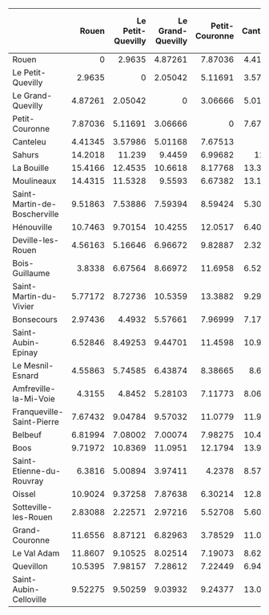 |                              |    Rouen |   Le Petit-Quevilly |   Le Grand-Quevilly |   Petit-Couronne |   Canteleu |   Sahurs |   La Bouille |   Moulineaux |   Saint-Martin-de-Boscherville |   Hénouville |   Deville-les-Rouen |   Bois-Guillaume |   Saint-Martin-du-Vivier |   Bonsecours |   Saint-Aubin-Epinay |   Le Mesnil-Esnard |   Amfreville-la-Mi-Voie |   Franqueville-Saint-Pierre |   Belbeuf |     Boos |   Saint-Etienne-du-Rouvray |   Oissel |   Sotteville-les-Rouen |   Grand-Couronne |   Le Val Adam |   Quevillon |   Saint-Aubin-Celloville |
|:-----------------------------|---------:|--------------------:|--------------------:|-----------------:|-----------:|---------:|-------------:|-------------:|-------------------------------:|-------------:|--------------------:|-----------------:|-------------------------:|-------------:|---------------------:|-------------------:|------------------------:|----------------------------:|----------:|---------:|---------------------------:|---------:|-----------------------:|-----------------:|--------------:|------------:|-------------------------:|
| Rouen                        |  0       |             2.9635  |             4.87261 |          7.87036 |    4.41345 | 14.2018  |     15.4166  |     14.4315  |                        9.51863 |     10.7463  |             4.56163 |          3.8338  |                  5.77172 |      2.97436 |              6.52846 |            4.55863 |                 4.3155  |                     7.67432 |   6.81994 |  9.71972 |                    6.3816  | 10.9024  |                2.83088 |         11.6556  |      11.8607  |    10.5395  |                  9.52275 |
| Le Petit-Quevilly            |  2.9635  |             0       |             2.05042 |          5.11691 |    3.57986 | 11.239   |     12.4535  |     11.5328  |                        7.53886 |      9.70154 |             5.16646 |          6.67564 |                  8.72736 |      4.4932  |              8.49253 |            5.74585 |                 4.8452  |                     9.04784 |   7.08002 | 10.8369  |                    5.00894 |  9.37258 |                2.22571 |          8.87121 |       9.10525 |     7.98157 |                  9.50259 |
| Le Grand-Quevilly            |  4.87261 |             2.05042 |             0       |          3.06666 |    5.01168 |  9.4459  |     10.6618  |      9.5593  |                        7.59394 |     10.4255  |             6.96672 |          8.66972 |                 10.5359  |      5.57661 |              9.44701 |            6.43874 |                 5.28103 |                     9.57032 |   7.00074 | 11.0951  |                    3.97411 |  7.87638 |                2.97216 |          6.82963 |       8.02514 |     7.28612 |                  9.03932 |
| Petit-Couronne               |  7.87036 |             5.11691 |             3.06666 |          0       |    7.67513 |  6.99682 |      8.17768 |      6.67382 |                        8.59424 |     12.0517  |             9.82887 |         11.6958  |                 13.3882  |      7.96999 |             11.4598  |            8.38665 |                 7.11773 |                    11.0779  |   7.98275 | 12.1794  |                    4.2378  |  6.30214 |                5.52708 |          3.78529 |       7.19073 |     7.22449 |                  9.24377 |
| Canteleu                     |  4.41345 |             3.57986 |             5.01168 |          7.67513 |    0       | 12.21    |     13.3569  |     13.1511  |                        5.30483 |      6.40425 |             2.32999 |          6.52164 |                  9.29688 |      7.17919 |             10.9361  |            8.6893  |                 8.06379 |                    11.9496  |  10.4706  | 13.9117  |                    8.57037 | 12.8269  |                5.60047 |         11.0507  |       8.62672 |     6.94948 |                 13.0015  |
| Sahurs                       | 14.2018  |            11.239   |             9.4459  |          6.99682 |   12.21    |  0       |      1.21654 |      2.41309 |                        9.58015 |     13.3357  |            14.5278  |         17.8376  |                 19.9493  |     14.8733  |             18.4558  |           15.3809  |                14.1134  |                    18.0174  |  14.8256  | 18.9485  |                   11.0813  | 11.1905  |               12.3241  |          4.44278 |       5.05416 |     6.79578 |                 15.601   |
| La Bouille                   | 15.4166  |            12.4535  |            10.6618  |          8.17768 |   13.3569  |  1.21654 |      0       |      2.75099 |                       10.4756  |     14.1632  |            15.6664  |         19.0441  |                 21.1655  |     16.0783  |             19.6366  |           16.5643  |                15.2951  |                    19.1595  |  15.9459  | 20.0424  |                   12.2147  | 12.0688  |               13.5346  |          5.3836  |       5.82038 |     7.66205 |                 16.6271  |
| Moulineaux                   | 14.4315  |            11.5328  |             9.5593  |          6.67382 |   13.1511  |  2.41309 |      2.75099 |      0       |                       11.3488  |     15.1756  |            15.4771  |         18.2077  |                 20.046   |     14.6142  |             17.9012  |           14.8764  |                13.6092  |                    17.2024  |  13.92    | 17.8905  |                   10.2962  |  9.51905 |               12.2008  |          3.15664 |       7.14057 |     8.68333 |                 14.3067  |
| Saint-Martin-de-Boscherville |  9.51863 |             7.53886 |             7.59394 |          8.59424 |    5.30483 |  9.58015 |     10.4756  |     11.3488  |                        0       |      3.83788 |             6.90657 |         11.769   |                 14.5916  |     11.9347  |             15.8852  |           13.2763  |                12.3697  |                    16.5834  |  14.4619  | 18.3628  |                   11.5366  | 14.8461  |                9.74657 |         10.4965  |       4.72265 |     2.81789 |                 16.6293  |
| Hénouville                   | 10.7463  |             9.70154 |            10.4255  |         12.0517  |    6.40425 | 13.3357  |     14.1632  |     15.1756  |                        3.83788 |      0       |             6.74157 |         11.8024  |                 14.7326  |     13.5808  |             17.2642  |           15.0927  |                14.4256  |                    18.3514  |  16.7687  | 20.314   |                   14.3727  | 18.1288  |               11.8803  |         14.2828  |       8.3439  |     6.54172 |                 19.1921  |
| Deville-les-Rouen            |  4.56163 |             5.16646 |             6.96672 |          9.82887 |    2.32999 | 14.5278  |     15.6664  |     15.4771  |                        6.90657 |      6.74157 |             0       |          5.10075 |                  8.02675 |      7.53467 |             10.8102  |            9.11977 |                 8.80132 |                    12.1731  |  11.3058  | 14.2503  |                   10.0852  | 14.5262  |                6.71258 |         13.3161  |      10.7636  |     8.98641 |                 13.9718  |
| Bois-Guillaume               |  3.8338  |             6.67564 |             8.66972 |         11.6958  |    6.52164 | 17.8376  |     19.0441  |     18.2077  |                       11.769   |     11.8024  |             5.10075 |          0       |                  2.93078 |      5.37465 |              6.94354 |            6.65312 |                 7.08743 |                     8.79852 |   9.3141  | 10.9124  |                    9.93319 | 14.349   |                6.53156 |         15.4804  |      14.978   |    13.4161  |                 11.9687  |
| Saint-Martin-du-Vivier       |  5.77172 |             8.72736 |            10.5359  |         13.3882  |    9.29688 | 19.9493  |     21.1655  |     20.046   |                       14.5916  |     14.7326  |             8.02675 |          2.93078 |                  0       |      5.84417 |              5.48138 |            6.53669 |                 7.4266  |                     7.56028 |   9.10276 |  9.51526 |                   10.7874  | 14.8495  |                7.8884  |         17.1313  |      17.5224  |    16.0655  |                 11.4921  |
| Bonsecours                   |  2.97436 |             4.4932  |             5.57661 |          7.96999 |    7.17919 | 14.8733  |     16.0783  |     14.6142  |                       11.9347  |     13.5808  |             7.53467 |          5.37465 |                  5.84417 |      0       |              3.99961 |            1.5856  |                 1.7161  |                     4.77064 |   4.03742 |  6.76806 |                    4.94421 |  9.10813 |                2.60447 |         11.5692  |      13.4797  |    12.4611  |                  6.74993 |
| Saint-Aubin-Epinay           |  6.52846 |             8.49253 |             9.44701 |         11.4598  |   10.9361  | 18.4558  |     19.6366  |     17.9012  |                       15.8852  |     17.2642  |            10.8102  |          6.94354 |                  5.48138 |      3.99961 |              0       |            3.0779  |                 4.34251 |                     2.09199 |   4.54313 |  4.05955 |                    7.64244 | 10.664   |                6.51847 |         14.762   |      17.4335  |    16.4575  |                  6.36402 |
| Le Mesnil-Esnard             |  4.55863 |             5.74585 |             6.43874 |          8.38665 |    8.6893  | 15.3809  |     16.5643  |     14.8764  |                       13.2763  |     15.0927  |             9.11977 |          6.65312 |                  6.53669 |      1.5856  |              3.0779  |            0       |                 1.2716  |                     3.30976 |   2.67286 |  5.22316 |                    4.71524 |  8.35453 |                3.60387 |         11.7538  |      14.4594  |    13.5881  |                  5.31958 |
| Amfreville-la-Mi-Voie        |  4.3155  |             4.8452  |             5.28103 |          7.11773 |    8.06379 | 14.1134  |     15.2951  |     13.6092  |                       12.3697  |     14.4256  |             8.80132 |          7.08743 |                  7.4266  |      1.7161  |              4.34251 |            1.2716  |                 0       |                     4.30193 |   2.50843 |  5.99391 |                    3.51    |  7.43845 |                2.62386 |         10.4915  |      13.3036  |    12.5102  |                  5.20757 |
| Franqueville-Saint-Pierre    |  7.67432 |             9.04784 |             9.57032 |         11.0779  |   11.9496  | 18.0174  |     19.1595  |     17.2024  |                       16.5834  |     18.3514  |            12.1731  |          8.79852 |                  7.56028 |      4.77064 |              2.09199 |            3.30976 |                 4.30193 |                     0       |   3.3076  |  2.12896 |                    6.9475  |  9.20047 |                6.87229 |         14.0463  |      17.5791  |    16.812   |                  4.46689 |
| Belbeuf                      |  6.81994 |             7.08002 |             7.00074 |          7.98275 |   10.4706  | 14.8256  |     15.9459  |     13.92    |                       14.4619  |     16.7687  |            11.3058  |          9.3141  |                  9.10276 |      4.03742 |              4.54313 |            2.67286 |                 2.50843 |                     3.3076  |   0       |  4.20914 |                    3.75798 |  6.12164 |                4.89003 |         10.7672  |      14.8082  |    14.2658  |                  2.71744 |
| Boos                         |  9.71972 |            10.8369  |            11.0951  |         12.1794  |   13.9117  | 18.9485  |     20.0424  |     17.8905  |                       18.3628  |     20.314   |            14.2503  |         10.9124  |                  9.51526 |      6.76806 |              4.05955 |            5.22316 |                 5.99391 |                     2.12896 |   4.20914 |  0       |                    7.94299 |  9.14607 |                8.61777 |         14.7671  |      18.9963  |    18.3812  |                  3.93965 |
| Saint-Etienne-du-Rouvray     |  6.3816  |             5.00894 |             3.97411 |          4.2378  |    8.57037 | 11.0813  |     12.2147  |     10.2962  |                       11.5366  |     14.3727  |            10.0852  |          9.93319 |                 10.7874  |      4.94421 |              7.64244 |            4.71524 |                 3.51    |                     6.9475  |   3.75798 |  7.94299 |                    0       |  4.53205 |                3.56769 |          7.14314 |      11.23    |    10.8962  |                  5.2035  |
| Oissel                       | 10.9024  |             9.37258 |             7.87638 |          6.30214 |   12.8269  | 11.1905  |     12.0688  |      9.51905 |                       14.8461  |     18.1288  |            14.5262  |         14.349   |                 14.8495  |      9.10813 |             10.664   |            8.35453 |                 7.43845 |                     9.20047 |   6.12164 |  9.14607 |                    4.53205 |  0       |                8.099   |          6.75139 |      13.2041  |    13.4901  |                  5.23129 |
| Sotteville-les-Rouen         |  2.83088 |             2.22571 |             2.97216 |          5.52708 |    5.60047 | 12.3241  |     13.5346  |     12.2008  |                        9.74657 |     11.8803  |             6.71258 |          6.53156 |                  7.8884  |      2.60447 |              6.51847 |            3.60387 |                 2.62386 |                     6.87229 |   4.89003 |  8.61777 |                    3.56769 |  8.099   |                0       |          9.24478 |      10.9151  |     9.98725 |                  7.40471 |
| Grand-Couronne               | 11.6556  |             8.87121 |             6.82963 |          3.78529 |   11.0507  |  4.44278 |      5.3836  |      3.15664 |                       10.4965  |     14.2828  |            13.3161  |         15.4804  |                 17.1313  |     11.5692  |             14.762   |           11.7538  |                10.4915  |                    14.0463  |  10.7672  | 14.7671  |                    7.14314 |  6.75139 |                9.24478 |          0       |       7.29726 |     8.25903 |                 11.26    |
| Le Val Adam                  | 11.8607  |             9.10525 |             8.02514 |          7.19073 |    8.62672 |  5.05416 |      5.82038 |      7.14057 |                        4.72265 |      8.3439  |            10.7636  |         14.978   |                 17.5224  |     13.4797  |             17.4335  |           14.4594  |                13.3036  |                    17.5791  |  14.8082  | 18.9963  |                   11.23    | 13.2041  |               10.9151  |          7.29726 |       0       |     1.92595 |                 16.3833  |
| Quevillon                    | 10.5395  |             7.98157 |             7.28612 |          7.22449 |    6.94948 |  6.79578 |      7.66205 |      8.68333 |                        2.81789 |      6.54172 |             8.98641 |         13.4161  |                 16.0655  |     12.4611  |             16.4575  |           13.5881  |                12.5102  |                    16.812   |  14.2658  | 18.3812  |                   10.8962  | 13.4901  |                9.98725 |          8.25903 |       1.92595 |     0       |                 16.0997  |
| Saint-Aubin-Celloville       |  9.52275 |             9.50259 |             9.03932 |          9.24377 |   13.0015  | 15.601   |     16.6271  |     14.3067  |                       16.6293  |     19.1921  |            13.9718  |         11.9687  |                 11.4921  |      6.74993 |              6.36402 |            5.31958 |                 5.20757 |                     4.46689 |   2.71744 |  3.93965 |                    5.2035  |  5.23129 |                7.40471 |         11.26    |      16.3833  |    16.0997  |                  0       |